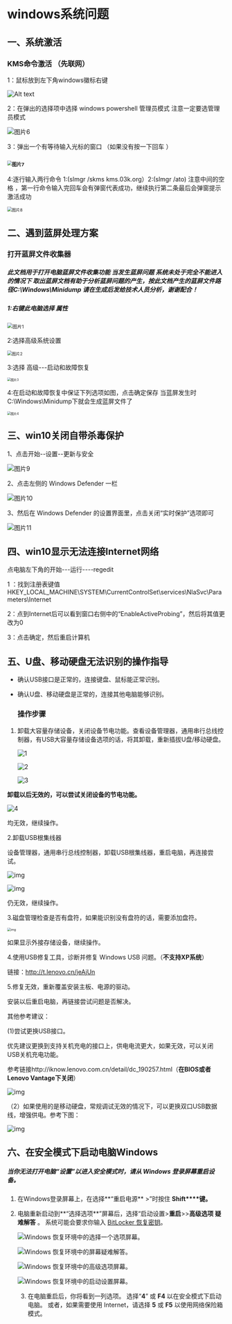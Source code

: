 # windows系统问题

## 一、系统激活

### KMS命令激活 （先联网）

1：鼠标放到左下角windows徽标右键

![Alt text](https://syl.313078434.xyz/syl/2023/10/picgo-clipboard-images/202310181753980.png)

2：在弹出的选择项中选择 windows powershell 管理员模式 注意一定要选管理员模式

![图片6](https://tva1.sinaimg.cn/large/e6c9d24ely1h1kv13z3x0j205f0bcaa4.jpg)

3：弹出一个有等待输入光标的窗口 （如果没有按一下回车 ）

### <img src="https://tva1.sinaimg.cn/large/e6c9d24ely1h1kv1suqdlj20nx0kegmd.jpg" alt="图片7" style="zoom: 67%;" />  

4:逐行输入两行命令 1:(slmgr /skms kms.03k.org）2:(slmgr /ato) 注意中间的空格 ，第一行命令输入完回车会有弹窗代表成功，继续执行第二条最后会弹窗提示激活成功

<img src="https://tva1.sinaimg.cn/large/e6c9d24ely1h1kv35ilzcj20nv0kcdgo.jpg" alt="图片8" style="zoom: 67%;" />

## 二、遇到蓝屏处理方案

### 打开蓝屏文件收集器

##### 此文档用于打开电脑蓝屏文件收集功能 当发生蓝屏问题 系统未处于完全不能进入的情况下 取出蓝屏文档有助于分析蓝屏问题的产生，按此文档产生的蓝屏文件路径C:\Windows\Minidump 请在生成后发给技术人员分析，谢谢配合！

##### 1:右键此电脑选择 属性

<img src="https://tva1.sinaimg.cn/large/e6c9d24ely1h1krhyogx2j20ff0dvmxy.jpg" alt="图片1" style="zoom:77%;" />



2:选择高级系统设置

<img src="https://tva1.sinaimg.cn/large/e6c9d24ely1h1krieu698j209i0hfmxp.jpg" alt="图片2" style="zoom:67%;" />



3:选择 高级---启动和故障恢复

<img src="https://tva1.sinaimg.cn/large/e6c9d24ely1h1kriy3bdhj20lb0nltb6.jpg" alt="图片3" style="zoom:50%;" />



4:在启动和故障恢复中保证下列选项如图，点击确定保存 当蓝屏发生时 C:\Windows\Minidump下就会生成蓝屏文件了

<img src="https://tva1.sinaimg.cn/large/e6c9d24ely1h1krjh4vk9j20jw0n9dhu.jpg" alt="图片4" style="zoom:50%;" />

## 三、win10关闭自带杀毒保护

1、点击开始--设置--更新与安全

![图片9](https://tva1.sinaimg.cn/large/e6c9d24ely1h1kvmdd52bj20sp0h7js9.jpg)

2、点击左侧的 Windows Defender 一栏

![图片10](https://tva1.sinaimg.cn/large/e6c9d24ely1h1kvmqu2m9j20sy0h4q44.jpg)

3、然后在 Windows Defender 的设置界面里，点击关闭“实时保护”选项即可

![图片11](https://tva1.sinaimg.cn/large/e6c9d24ely1h1kvn6qx5ij20t60hbwfq.jpg)



## 四、win10显示无法连接Internet网络

点电脑左下角的开始---运行----regedit

1 ：找到注册表键值HKEY_LOCAL_MACHINE\SYSTEM\CurrentControlSet\services\NlaSvc\Parameters\Internet

2：点到Internet后可以看到窗口右侧中的“EnableActiveProbing”，然后将其值更改为0

3：点击确定，然后重启计算机



## 五、U盘、移动硬盘无法识别的操作指导

- 确认USB接口是正常的，连接键盘、鼠标能正常识别。

- 确认U盘、移动硬盘是正常的，连接其他电脑能够识别。

  ### **操作步骤**

1. 卸载大容量存储设备，关闭设备节电功能。查看设备管理器，通用串行总线控制器，有USB大容量存储设备选项的话，将其卸载，重新插拔U盘/移动硬盘。

   ![1](https://tva1.sinaimg.cn/large/e6c9d24ely1h1n90gajq9j20at09jt8w.jpg)

   ![2](https://tva1.sinaimg.cn/large/e6c9d24ely1h1n90le8svj20at0akweq.jpg)

   ![3](https://tva1.sinaimg.cn/large/e6c9d24ely1h1n90qyh1vj20cr09cweo.jpg)![]()

**卸载以后无效的，可以尝试关闭设备的节电功能。**

![4](https://tva1.sinaimg.cn/large/e6c9d24ely1h1n91fxhghj20h10dmjsf.jpg)

均无效，继续操作。

2.卸载USB根集线器

设备管理器，通用串行总线控制器，卸载USB根集线器，重启电脑，再连接尝试。

![img](https://tva1.sinaimg.cn/large/e6c9d24ely1h1n92b6bvdj20bq0bfjrm.jpg)

![img](https://tva1.sinaimg.cn/large/e6c9d24ely1h1n932tqqnj20bg07yt8l.jpg)

仍无效，继续操作。

3.磁盘管理检查是否有盘符，如果能识别没有盘符的话，需要添加盘符。

<img src="https://tva1.sinaimg.cn/large/e6c9d24ely1h1n93ln6goj215p0mu448.jpg" alt="img" style="zoom:50%;" />

如果显示外接存储设备，继续操作。



4.使用USB修复工具，诊断并修复 Windows USB 问题。（**不支持XP系统**）



链接：http://t.lenovo.cn/jeAjUn



5.修复无效，重新覆盖安装主板、电源的驱动。



安装以后重启电脑，再链接尝试问题是否解决。



其他参考建议：



(1)尝试更换USB接口。

优先建议更换到支持关机充电的接口上，供电电流更大，如果无效，可以关闭USB关机充电功能。

参考链接http://iknow.lenovo.com.cn/detail/dc_190257.html（**在BIOS或者Lenovo Vantage下关闭**）



![img](https://tva1.sinaimg.cn/large/e6c9d24ely1h1n98lt9kaj20gd0a8gm8.jpg)

（2）如果使用的是移动硬盘，常规调试无效的情况下，可以更换双口USB数据线，增强供电。参考下图：

![img](https://tva1.sinaimg.cn/large/e6c9d24ely1h1n98zw5b4j20an09egls.jpg)



## 六、在安全模式下启动电脑Windows

##### 当你无法打开电脑“设置”以进入安全模式时，请从 Windows 登录屏幕重启设备。

1. 在Windows登录屏幕上，在选择**“重启电源** >”时按住 **Shift****键。**

2. 电脑重新启动到**“选择选项**”屏幕后，选择“启动设置>**重启**>>**高级选项** **疑难解答** 。 系统可能会要求你输入 [BitLocker 恢复密钥](https://support.microsoft.com/zh-cn/windows/查找我的-bitlocker-恢复密钥-fd2b3501-a4b9-61e9-f5e6-2a545ad77b3e)。

   ![Windows 恢复环境中的选择一个选项屏幕。](https://tva1.sinaimg.cn/large/e6c9d24ely1h1n9j5hyr7j20eg085aa4.jpg)

   ![Windows 恢复环境中的屏幕疑难解答。](https://tva1.sinaimg.cn/large/e6c9d24ely1h1n9jald94j20eg08574c.jpg)

   ![Windows 恢复环境中的高级选项屏幕。](https://tva1.sinaimg.cn/large/e6c9d24ely1h1n9jeu0h0j20eg085wet.jpg)

   ![Windows 恢复环境中的启动设置屏幕。](https://tva1.sinaimg.cn/large/e6c9d24ely1h1n9jikaitj20eg085q31.jpg)

   3. 在电脑重启后，你将看到一列选项。 选择“**4**” 或 **F4** 以在安全模式下启动电脑。 或者，如果需要使用 Internet，请选择 **5** 或 **F5** 以使用网络保险箱模式。

